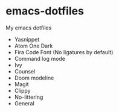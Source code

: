 # emacs-dotfiles
My emacs dotfiles

- Yasnippet
- Atom One Dark
- Fira Code Font (No ligatures by default)
- Command log mode
- Ivy
- Counsel
- Doom modeline
- Magit
- Clippy
- No-littering
- General
